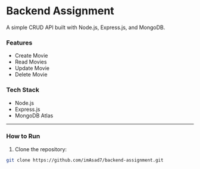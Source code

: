 # Backend Assignment

A simple CRUD API built with Node.js, Express.js, and MongoDB.

### Features
- Create Movie
- Read Movies
- Update Movie
- Delete Movie

### Tech Stack
- Node.js
- Express.js
- MongoDB Atlas

---

### How to Run
1. Clone the repository:
```bash
git clone https://github.com/imAsad7/backend-assignment.git
